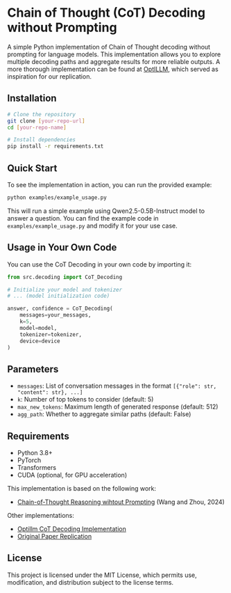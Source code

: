 # Chain of Thought (CoT) Decoding without Prompting

A simple Python implementation of Chain of Thought decoding without prompting for language models. This implementation allows you to explore multiple decoding paths and aggregate results for more reliable outputs. A more thorough implementation can be found at [OptILLM](https://github.com/codelion/optillm/blob/main/optillm/cot_decoding.py), which served as inspiration for our replication.


## Installation

```bash
# Clone the repository
git clone [your-repo-url]
cd [your-repo-name]

# Install dependencies
pip install -r requirements.txt
```

## Quick Start

To see the implementation in action, you can run the provided example:

```bash
python examples/example_usage.py
```

This will run a simple example using Qwen2.5-0.5B-Instruct model to answer a question. You can find the example code in `examples/example_usage.py` and modify it for your use case.

## Usage in Your Own Code

You can use the CoT Decoding in your own code by importing it:

```python
from src.decoding import CoT_Decoding

# Initialize your model and tokenizer
# ... (model initialization code)

answer, confidence = CoT_Decoding(
    messages=your_messages,
    k=5,
    model=model,
    tokenizer=tokenizer,
    device=device
)
```

## Parameters

- `messages`: List of conversation messages in the format `[{"role": str, "content": str}, ...]`
- `k`: Number of top tokens to consider (default: 5)
- `max_new_tokens`: Maximum length of generated response (default: 512)
- `agg_path`: Whether to aggregate similar paths (default: False)

## Requirements

- Python 3.8+
- PyTorch
- Transformers
- CUDA (optional, for GPU acceleration)

This implementation is based on the following work:
- [Chain-of-Thought Reasoning wihtout Prompting](https://arxiv.org/abs/2402.10200) (Wang and Zhou, 2024)


Other implementations:
- [Optillm CoT Decoding Implementation](https://github.com/codelion/optillm/blob/main/optillm/cot_decoding.py)
- [Original Paper Replication](https://github.com/shirley-wu/cot_decoding)


## License

This project is licensed under the MIT License, which permits use, modification, and distribution subject to the license terms.